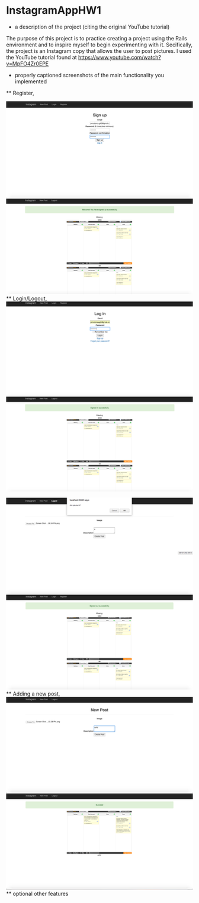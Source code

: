 # InstagramAppHW1

* a description of the project (citing the original YouTube tutorial)

The purpose of this project is to practice creating a project using the Rails environment and to inspire myself to begin experimenting with it. Secifically, the project is an Instagram copy that allows the user to post pictures. I used the YouTube tutorial found at https://www.youtube.com/watch?v=MpFO4Zr0EPE

* properly captioned screenshots of the main functionality you implemented

** Register,

![Register1](https://github.com/pmcdonough35/InstagramAppHW1/blob/master/Screen%20Shot%202017-09-10%20at%205.57.51%20PM.png)
![Register2](https://github.com/pmcdonough35/InstagramAppHW1/blob/master/Screen%20Shot%202017-09-10%20at%205.57.56%20PM.png)
** Login/Logout,
![Login1](https://github.com/pmcdonough35/InstagramAppHW1/blob/master/Screen%20Shot%202017-09-10%20at%205.53.13%20PM.png)\
![Login2](https://github.com/pmcdonough35/InstagramAppHW1/blob/master/Screen%20Shot%202017-09-10%20at%205.53.21%20PM.png)

![Logout1](https://github.com/pmcdonough35/InstagramAppHW1/blob/master/Screen%20Shot%202017-09-10%20at%205.41.06%20PM.png)
![Logout2](https://github.com/pmcdonough35/InstagramAppHW1/blob/master/Screen%20Shot%202017-09-10%20at%205.41.13%20PM.png)
** Adding a new post,
![AddNewPost1](https://github.com/pmcdonough35/InstagramAppHW1/blob/master/Screen%20Shot%202017-09-10%20at%205.43.51%20PM.png)
![AddNewPost2](https://github.com/pmcdonough35/InstagramAppHW1/blob/master/Screen%20Shot%202017-09-10%20at%205.43.56%20PM.png)
** optional other features


